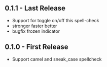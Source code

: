 ## 0.1.1 - Last Release
* Support for toggle on/off this spell-check
* stronger faster better
* bugfix frozen indicator 
## 0.1.0 - First Release
* Support camel and sneak_case spellcheck
